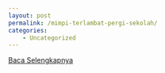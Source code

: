 ```yaml
---
layout: post
permalink: /mimpi-terlambat-pergi-sekolah/
categories:
    - Uncategorized
---
```


[Baca Selengkapnya](/05)
